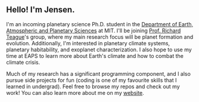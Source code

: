 ## Hello! I'm Jensen.

I'm an incoming planetary science Ph.D. student in the [Department of Earth, Atmospheric and Planetary Sciences](https://eapsweb.mit.edu/) at MIT. I'll be joining [Prof. Richard Teague](https://richteague.github.io/)'s group, where my main research focus will be planet formation and evolution. Additionally, I'm interested in planetary climate systems, planetary habitability, and exoplanet characterization. I also hope to use my time at EAPS to learn more about Earth's climate and how to combat the climate crisis.

Much of my research has a significant programming component, and I also pursue side projects for fun (coding is one of my favourite skills that I learned in undergrad). Feel free to browse my repos and check out my work! You can also learn more about me on my [website](jensenlawrence.github.io).

<!--
**jensenlawrence/jensenlawrence** is a ✨ _special_ ✨ repository because its `README.md` (this file) appears on your GitHub profile.

Here are some ideas to get you started:

- 🔭 I’m currently working on ...
- 🌱 I’m currently learning ...
- 👯 I’m looking to collaborate on ...
- 🤔 I’m looking for help with ...
- 💬 Ask me about ...
- 📫 How to reach me: ...
- 😄 Pronouns: ...
- ⚡ Fun fact: ...
-->
